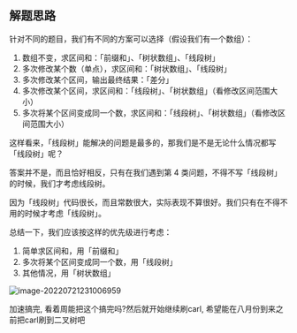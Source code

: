 ## 解题思路

针对不同的题目，我们有不同的方案可以选择（假设我们有一个数组）：

1. 数组不变，求区间和：「前缀和」、「树状数组」、「线段树」
2. 多次修改某个数（单点），求区间和：「树状数组」、「线段树」
3. 多次修改某个区间，输出最终结果：「差分」
4. 多次修改某个区间，求区间和：「线段树」、「树状数组」（看修改区间范围大小）
5. 多次将某个区间变成同一个数，求区间和：「线段树」、「树状数组」（看修改区间范围大小）

这样看来，「线段树」能解决的问题是最多的，那我们是不是无论什么情况都写「线段树」呢？

答案并不是，而且恰好相反，只有在我们遇到第 4 类问题，不得不写「线段树」的时候，我们才考虑线段树。

因为「线段树」代码很长，而且常数很大，实际表现不算很好。我们只有在不得不用的时候才考虑「线段树」。

总结一下，我们应该按这样的优先级进行考虑：

1. 简单求区间和，用「前缀和」
2. 多次将某个区间变成同一个数，用「线段树」
3. 其他情况，用「树状数组」

![image-20220721231006959](https://figurebed-ladidol.oss-cn-chengdu.aliyuncs.com/img/202207212310071.png)

加速搞完, 看着周能把这个搞完吗?然后就开始继续刷carl, 希望能在八月份到来之前把carl刷到二叉树吧